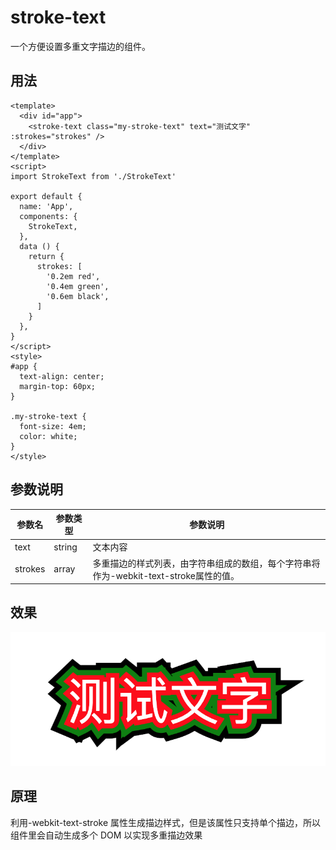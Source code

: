 # stroke-text

一个方便设置多重文字描边的组件。

## 用法

```vue
<template>
  <div id="app">
    <stroke-text class="my-stroke-text" text="测试文字" :strokes="strokes" />
  </div>
</template>
<script>
import StrokeText from './StrokeText'

export default {
  name: 'App',
  components: {
    StrokeText,
  },
  data () {
    return {
      strokes: [
        '0.2em red',
        '0.4em green',
        '0.6em black',
      ]
    }
  },
}
</script>
<style>
#app {
  text-align: center;
  margin-top: 60px;
}

.my-stroke-text {
  font-size: 4em;
  color: white;
}
</style>

```

## 参数说明

|参数名|参数类型|参数说明|
|-|-|-|
|text|string|文本内容
|strokes|array|多重描边的样式列表，由字符串组成的数组，每个字符串将作为-webkit-text-stroke属性的值。

## 效果
![image](public/demo.png)


## 原理

利用-webkit-text-stroke 属性生成描边样式，但是该属性只支持单个描边，所以组件里会自动生成多个 DOM 以实现多重描边效果
